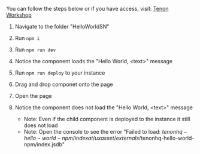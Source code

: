You can follow the steps below or if you have access, visit: [Tenon Workshop](https://tenonworkshop.service-now.com/x/cadso/shell/home/1707268321586)

1. Navigate to the folder "HelloWorldSN"

1. Run `npm i`

1. Run `npm run dev`

1. Notice the component loads the "Hello World, \<text\>" message

1. Run `npm run deploy` to your instance

1. Drag and drop componet onto the page

1. Open the page

1. Notice the component does not load the "Hello World, \<text\>" message

   - Note: Even if the child component is deployed to the instance it still does not load
   - Note: Open the console to see the error "Failed to load: $tenonhq-hello-world-npm/index at /uxasset/externals/$tenonhq-hello-world-npm/index.jsdb"
